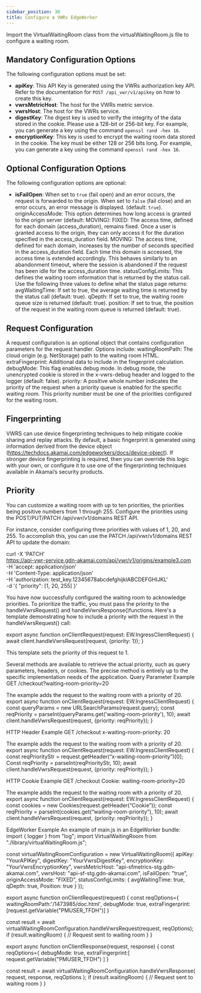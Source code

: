 ```yaml
---
sidebar_position: 30
title: Configure a VWRs EdgeWorker
---
```


Import the VirtualWaitingRoom class from the virtualWaitingRoom.js file to configure a waiting room.

## Mandatory Configuration Options

The following configuration options must be set:

- **apiKey**: This API Key is generated using the VWRs authorization key API. Refer to the documentation for `POST /api_vwr/v1/apikey` on how to create this key.
- **vwrsMetricHost**: The host for the VWRs metric service.
- **vwrsHost**: The host for the VWRs service.
- **digestKey**: The digest key is used to verify the integrity of the data stored in the cookie. Please use a 128-bit or 256-bit key. For example, you can generate a key using the command `openssl rand -hex 16`.
- **encryptionKey**:  This key is used to encrypt the waiting room data stored in the cookie. The key must be either 128 or 256 bits long. For example, you can generate a key using the command `openssl rand -hex 16`.

## Optional Configuration Options

The following configuration options are optional:

- **isFailOpen**: When set to `true` (fail open) and an error occurs, the request is forwarded to the origin. When set to `false` (fail close) and an error occurs, an error message is displayed. (default: `true`).
originAccessMode: This option determines how long access is granted to the origin server (default: MOVING):
FIXED: The access time, defined for each domain (access_duration), remains fixed. Once a user is granted access to the origin, they can only access it for the duration specified in the access_duration field.
MOVING: The access time, defined for each domain, increases by the number of seconds specified in the access_duration field. Each time this domain is accessed, the access time is extended accordingly. This behaves similarly to an abandonment timeout, where the session is abandoned if the request has been idle for the access_duration time. 
statusConfigLimits: This defines the waiting room information that is returned by the status call. Use the following three values to define what the status page returns:
avgWaitingTime: If set to true, the average waiting time is returned by the status call (default: true).
qDepth: If set to true, the waiting room queue size is returned (default: true).
position: If set to true, the position of the request in the waiting room queue is returned (default: true). 

## Request Configuration
A request configuration is an optional object that contains configuration parameters for the request handler. Options include:
waitingRoomPath: The cloud origin (e.g. NetStorage) path to the waiting room HTML.
extraFingerprint: Additional data to include in the fingerprint calculation.
debugMode: This flag enables debug mode. In debug mode, the unencrypted cookie is stored in the x-vwrs-debug header and logged to the logger (default: false).
priority: A positive whole number indicates the priority of the request when a priority queue is enabled for the specific waiting room. This priority number must be one of the priorities configured for the waiting room.  

## Fingerprinting
VWRS can use device fingerprinting techniques to help mitigate cookie sharing and replay attacks. By default, a basic fingerprint is generated using information derived from the device object (https://techdocs.akamai.com/edgeworkers/docs/device-object). If stronger device fingerprinting is required, then you can override this logic with your own, or configure it to use one of the fingerprinting techniques available in Akamai’s security products.

## Priority
You can customize a waiting room with up to ten priorities, the priorities being positive numbers from 1 through 255. Configure the priorities using the POST/PUT/PATCH /api/vwr/v1/domains REST API.

For instance, consider configuring three priorities with values of 1, 20, and 255. To accomplish this, you can use the PATCH /api/vwr/v1/domains REST API to update the domain:

curl -X 'PATCH' \
   https://api-vwr-service.gdn-akamai.com/api/vwr/v1/origins/example3.com \
  -H 'accept: application/json' \
  -H 'Content-Type: application/json' \
  -H 'authorization: test_key.12345678abcdefghijklABCDEFGHIJKL' \
  -d '{
  "priority": [1, 20, 255]
}'


You have now successfully configured the waiting room to acknowledge priorities. To prioritize the traffic, you must pass the priority to the handleVwrsRequest() and handleVwrsResponse()functions. Here's a template demonstrating how to include a priority with the request in the handleVwrsRequest() call:


export async function onClientRequest(request: EW.IngressClientRequest) {
  await client.handleVwrsRequest(request, {priority: 1});
}


This template sets the priority of this request to 1.


Several methods are available to retrieve the actual priority, such as query parameters, headers, or cookies. The precise method is entirely up to the specific implementation needs of the application.
Query Parameter Example
GET /checkout?waiting-room-priority=20


The example adds the request to the waiting room with a priority of 20.
export async function onClientRequest(request: EW.IngressClientRequest) {
  const queryParams = new URLSearchParams(request.query);
  const reqPriority = parseInt(queryParams.get('waiting-room-priority'), 10);
  await client.handleVwrsRequest(request, {priority: reqPriority});
}

HTTP Header Example
GET /checkout
x-waiting-room-priority: 20


The example adds the request to the waiting room with a priority of 20.
export async function onClientRequest(request: EW.IngressClientRequest) {
   const reqPriorityStr = request.getHeader(“x-waiting-room-priority”)[0];
   Const reqPriority = parseInt(reqPriorityStr, 10);
   await client.handleVwrsRequest(request, {priority: reqPriority});
}

HTTP Cookie Example
GET /checkout
Cookie: waiting-room-priority=20


The example adds the request to the waiting room with a priority of 20.
export async function onClientRequest(request: EW.IngressClientRequest) {
   const cookies = new Cookies(request.getHeader(“Cookie”));
   const reqPriority = parseInt(cookies.get(“waiting-room-priority”), 10);
   await client.handleVwrsRequest(request, {priority: reqPriority});
}

EdgeWorker Example
An example of main.js in an EdgeWorker bundle:
import { logger } from "log";
import VirtualWaitingRoom from "./library/virtualWaitingRoom.js";

const virtualWaitingRoomConfiguration = new VirtualWaitingRoom({
   apiKey: "YourAPIKey",
   digestKey: "YourVwrsDigestKey",
   encryptionKey: "YourVwrsEncryptionKey",
   vwrsMetricHost: "api-sfmetrics-stg.gdn-akamai.com",
   vwrsHost: "api-sf-stg.gdn-akamai.com",
   isFailOpen: "true",
   originAccessMode: "FIXED",
   statusConfigLimits: {
      avgWaitingTime: true,
      qDepth: true,
      Position: true
   }
});

export async function onClientRequest(request) {
  const reqOptions={
      waitingRoomPath:'/1473985/doc.html',
      debugMode: true,
      extraFingerprint:[request.getVariable("PMUSER_TFDH")]
  }

  const result = await virtualWaitingRoomConfiguration.handleVwrsRequest(request, reqOptions);
  if (result.waitingRoom) {
      // Request sent to waiting room
  }
}

export async function onClientResponse(request, response) {
  const reqOptions={
      debugMode: true,
      extraFingerprint:[ request.getVariable("PMUSER_TFDH") ]
  }

  const result = await virtualWaitingRoomConfiguration.handleVwrsResponse(
            request, response, reqOptions
          );
  if (result.waitingRoom) {
      // Request sent to waiting room
  }
}

